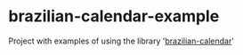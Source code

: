 # brazilian-calendar-example
Project with examples of using the library '[brazilian-calendar](https://github.com/quantisbr/brazilian-calendar)'
